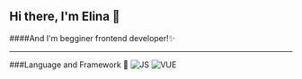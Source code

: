 ## Hi there, I'm Elina 👋
####And I'm begginer frontend developer!✨
___
###Language and Framework 🔎
![JS](https://img.shields.io/badge/JAVASCRIPT-red?style=for-the-badge&logo=JAVASCRIPT) ![VUE](https://img.shields.io/badge/Vue.js-blueviolet?style=for-the-badge&logo=VUE.JS)
